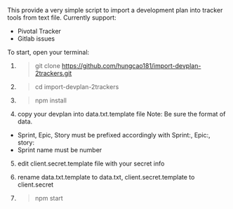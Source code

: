 This provide a very simple script to import a development plan into tracker tools from text file. 
Currently support:
* Pivotal Tracker
* Gitlab issues

To start, open your terminal:
1. > git clone https://github.com/hungcao181/import-devplan-2trackers.git

2. > cd import-devplan-2trackers

3. > npm install

4. copy your devplan into data.txt.template file
Note: Be sure the format of data. 
* Sprint, Epic, Story must be prefixed accordingly with Sprint:, Epic:, story:
* Sprint name must be number

5. edit client.secret.template file with your secret info

6. rename data.txt.template to data.txt, client.secret.template to client.secret

7. > npm start